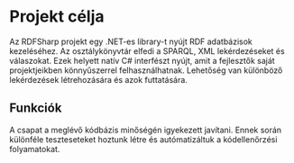 # Projekt célja
Az RDFSharp projekt egy .NET-es library-t nyújt RDF adatbázisok kezeléséhez. Az osztálykönyvtár elfedi a SPARQL, XML lekérdezéseket és válaszokat. Ezek helyett natív C# interfészt nyújt, amit a fejlesztők saját projektjeikben könnyűszerrel felhasználhatnak. Lehetőség van különböző lekérdezések létrehozására és azok futtatására.

## Funkciók
A csapat a meglévő kódbázis minőségén igyekezett javítani. Ennek során különféle teszteseteket hoztunk létre és autómatizáltuk a kódellenőrzési folyamatokat.
